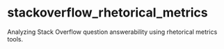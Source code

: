 # stackoverflow_rhetorical_metrics
Analyzing Stack Overflow question answerability using rhetorical metrics tools.
